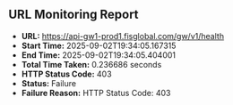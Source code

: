 ## URL Monitoring Report

- **URL:** https://api-gw1-prod1.fisglobal.com/gw/v1/health
- **Start Time:** 2025-09-02T19:34:05.167315
- **End Time:** 2025-09-02T19:34:05.404001
- **Total Time Taken:** 0.236686 seconds
- **HTTP Status Code:** 403
- **Status:** Failure
- **Failure Reason:** HTTP Status Code: 403
